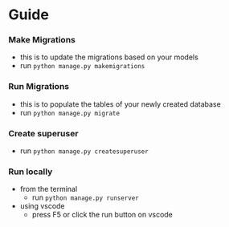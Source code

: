 # Guide

### Make Migrations

- this is to update the migrations based on your models
- run `python manage.py makemigrations`

### Run Migrations

- this is to populate the tables of your newly created database
- run `python manage.py migrate`

### Create superuser

- run `python manage.py createsuperuser`

### Run locally

- from the terminal
  - run `python manage.py runserver`
- using vscode
  - press F5 or click the run button on vscode
